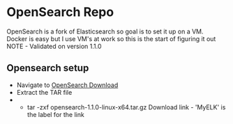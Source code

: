 # OpenSearch Repo  
OpenSearch is a fork of Elasticsearch so goal is to set it up on a VM.  
Docker is easy but I use VM's at work so this is the start of figuring it out  
NOTE - Validated on version 1.1.0

## Opensearch setup
- Navigate to [OpenSearch Download](https://artifacts.opensearch.org/releases/bundle/opensearch/1.1.0/opensearch-1.1.0-linux-x64.tar.gz)
- Extract the TAR file
- - tar -zxf opensearch-1.1.0-linux-x64.tar.gz
Download link - 
'MyELK' is the label for the link
